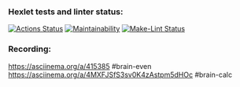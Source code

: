 ### Hexlet tests and linter status:
[![Actions Status](https://github.com/TamaraTamaraTamara/python-project-lvl1/workflows/hexlet-check/badge.svg)](https://github.com/TamaraTamaraTamara/python-project-lvl1/actions)
[![Maintainability](https://api.codeclimate.com/v1/badges/a99a88d28ad37a79dbf6/maintainability)](https://codeclimate.com/github/codeclimate/codeclimate/maintainability)
[![Make-Lint Status](https://github.com/TamaraTamaraTamara/python-project-lvl1/workflows/Python%20CI/badge.svg)](https://github.com/TamaraTamaraTamara/python-project-lvl1/actions)

### Recording:
https://asciinema.org/a/415385 #brain-even
https://asciinema.org/a/4MXFJSfS3sv0K4zAstpm5dHOc #brain-calc